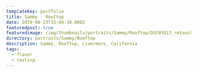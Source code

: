 ```yaml
---
templateKey: portfolio
title: Sammy - Rooftop
date: 2019-08-23T15:04:10.000Z
featuredpost: true
featuredimage: /img/thumbnails/portraits/Sammy/Rooftop/DSC05813_retouched.jpg
directory: portraits/Sammy/Rooftop
description: Sammy, Rooftop, Livermore, California
tags:
  - flavor
  - tasting
---
```

